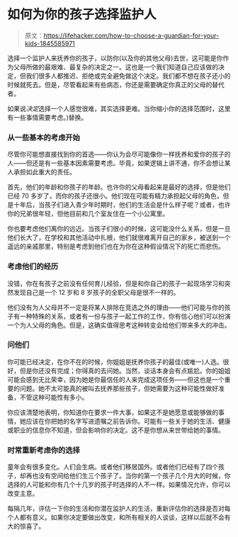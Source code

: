 # 如何为你的孩子选择监护人

> 原文：<https://lifehacker.com/how-to-choose-a-guardian-for-your-kids-1845585971>

选择一个监护人来抚养你的孩子，以防你(以及你的其他父母)去世，这可能是你作为父母所做的最艰难、最复杂的决定之一。这也是一个我们知道自己应该做的决定，但我们很多人都推迟、拒绝或完全避免做这个决定。我们都不想在孩子还小的时候就死去。但是，尽管看起来有些病态，你还是需要确定你真正的父母的替代者。



如果说*决定*选择一个人感觉很难，其实选择更难。当你缩小你的选择范围时，这里有一些事情需要考虑。)替换。

### 从一些基本的考虑开始

尽管你可能想直接找到你的首选——你认为会尽可能像你一样抚养和爱你的孩子的人——但还是有一些基本因素需要考虑。毕竟，如果逻辑上讲不通，你不会想让某人承担如此重大的责任。

首先，他们的年龄和你孩子的年龄。也许你的父母看起来是最好的选择，但是他们已经 70 多岁了，而你的孩子还很小。他们现在可能有精力承担起父母的角色，但是十年后，当孩子们进入青少年时期时，他们的生活会是什么样子呢？或者，也许你的兄弟很年轻，但他目前和几个室友住在一个小公寓里。

你也要考虑他们离你的远近。当孩子们很小的时候，这可能没什么关系，但是一旦他们长大了，在学校和其他活动中扎根，他们就很难离开自己的家乡，被送到一个遥远的亲戚那里，特别是考虑到他们也在为你在这种假设情况下的死亡而悲伤。

### 考虑他们的经历

没错，你在有孩子之前没有任何育儿经验，但是和你自己的孩子一起现场学习和突然发现自己是一个 12 岁和 8 岁孩子的全职父母是很不一样的。

他们没有为人父母并不一定是将某人排除在竞选之外的理由——他们可能与你的孩子有一种特殊的关系，或者有一份与孩子一起工作的工作，你有信心他们可以扮演一个为人父母的角色。但是，这确实值得思考这种转变会给他们带来多大的冲击。

### 问他们

你可能已经决定，在你不在的时候，你姐姐是抚养你孩子的最佳(或唯一)人选。很好，但是你还没有完成；你得真的去问她。当然，谈话本身会有点尴尬。你的姐姐可能会感到无比荣幸，因为她是你最信任的人来完成这项任务——但这也是一个重要的问题。她不太可能真的被叫去抚养那些孩子，但她需要为这种可能性做好准备，不管这种可能性有多小。

你应该清楚地表明，你知道你在要求一件大事，如果这不是她愿意或能够做的事情，她应该在你把她的名字写进遗嘱之前告诉你。可能有一些关于她的生活、健康或职业的信息你不知道，但会影响你的决定。这不是你想从来世带给她的事情。

### 时常重新考虑你的选择

童年会有很多变化。人们会生病。或者他们移居国外。或者他们已经有了四个孩子，却再也没有空间给他们生三个孩子了。当你的第一个孩子几个月大的时候，你选择的人可能和你有几个十几岁的孩子时选择的人不一样。如果情况允许，你可以改变主意。

每隔几年，评估一下你的生活和你潜在监护人的生活，重新评估你的选择是否对每个人都有意义。如果你决定要做出改变，和所有相关的人谈谈，这样以后就不会有大的惊喜了。